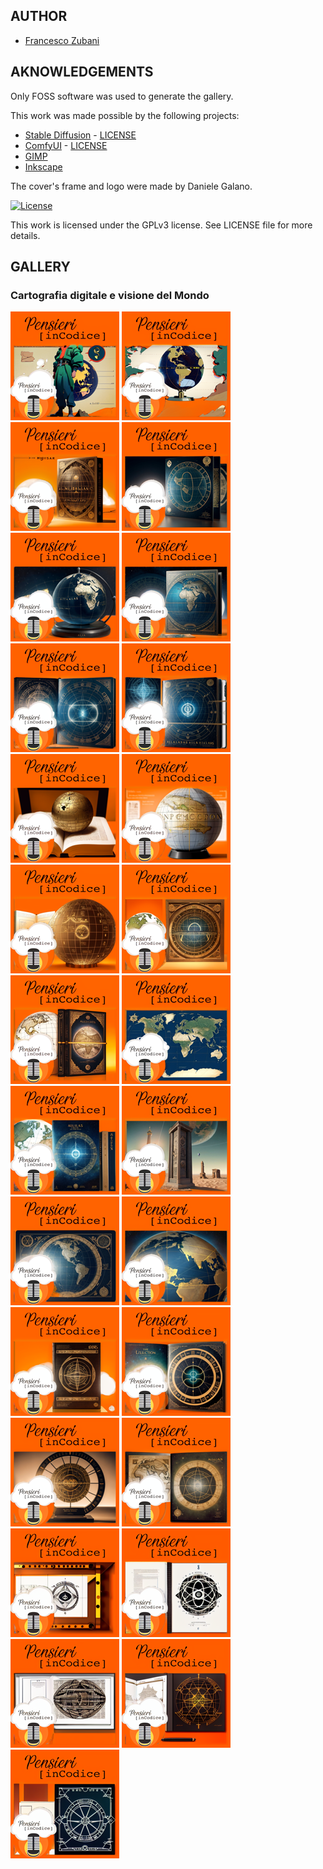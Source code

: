 ## AUTHOR

- [Francesco Zubani](https://www.linkedin.com/in/francesco-zubani-5957081a6/)

## AKNOWLEDGEMENTS

Only FOSS software was used to generate the gallery.

This work was made possible by the following projects:

- [Stable Diffusion](https://github.com/CompVis/stable-diffusion) - [LICENSE](https://github.com/CompVis/stable-diffusion/blob/main/LICENSE)
- [ComfyUI](https://github.com/comfyanonymous/ComfyUI) - [LICENSE](https://github.com/comfyanonymous/ComfyUI/blob/master/LICENSE)
- [GIMP](https://www.gimp.org/)
- [Inkscape](https://inkscape.org/)

The cover's frame and logo were made by Daniele Galano.

[![License](https://img.shields.io/badge/License-GPL%20v3-blue.svg)](http://www.gnu.org/licenses/gpl-3.0)

This work is licensed under the GPLv3 license.
See LICENSE file for more details.

## GALLERY

### Cartografia digitale e visione del Mondo

<div class="gallery">
  <a href="PIC84_01.png"><img class="thumbnail" src="./thumbs/PIC84_01.png" alt="PIC84_01"></a>
  <a href="PIC84_02.png"><img class="thumbnail" src="./thumbs/PIC84_02.png" alt="PIC84_02"></a>
  <a href="PIC84_03.png"><img class="thumbnail" src="./thumbs/PIC84_03.png" alt="PIC84_03"></a>
  <a href="PIC84_04.png"><img class="thumbnail" src="./thumbs/PIC84_04.png" alt="PIC84_04"></a>
  <a href="PIC84_05.png"><img class="thumbnail" src="./thumbs/PIC84_05.png" alt="PIC84_05"></a>
  <a href="PIC84_06.png"><img class="thumbnail" src="./thumbs/PIC84_06.png" alt="PIC84_06"></a>
  <a href="PIC84_07.png"><img class="thumbnail" src="./thumbs/PIC84_07.png" alt="PIC84_07"></a>
  <a href="PIC84_08.png"><img class="thumbnail" src="./thumbs/PIC84_08.png" alt="PIC84_08"></a>
  <a href="PIC84_09.png"><img class="thumbnail" src="./thumbs/PIC84_09.png" alt="PIC84_09"></a>
  <a href="PIC84_10.png"><img class="thumbnail" src="./thumbs/PIC84_10.png" alt="PIC84_10"></a>
  <a href="PIC84_11.png"><img class="thumbnail" src="./thumbs/PIC84_11.png" alt="PIC84_11"></a>
  <a href="PIC84_12.png"><img class="thumbnail" src="./thumbs/PIC84_12.png" alt="PIC84_12"></a>
  <a href="PIC84_13.png"><img class="thumbnail" src="./thumbs/PIC84_13.png" alt="PIC84_13"></a>
  <a href="PIC84_14.png"><img class="thumbnail" src="./thumbs/PIC84_14.png" alt="PIC84_14"></a>
  <a href="PIC84_15.png"><img class="thumbnail" src="./thumbs/PIC84_15.png" alt="PIC84_15"></a>
  <a href="PIC84_16.png"><img class="thumbnail" src="./thumbs/PIC84_16.png" alt="PIC84_16"></a>
  <a href="PIC84_17.png"><img class="thumbnail" src="./thumbs/PIC84_17.png" alt="PIC84_17"></a>
  <a href="PIC84_18.png"><img class="thumbnail" src="./thumbs/PIC84_18.png" alt="PIC84_18"></a>
  <a href="PIC84_19.png"><img class="thumbnail" src="./thumbs/PIC84_19.png" alt="PIC84_19"></a>
  <a href="PIC84_20.png"><img class="thumbnail" src="./thumbs/PIC84_20.png" alt="PIC84_20"></a>
  <a href="PIC84_21.png"><img class="thumbnail" src="./thumbs/PIC84_21.png" alt="PIC84_21"></a>
  <a href="PIC84_22.png"><img class="thumbnail" src="./thumbs/PIC84_22.png" alt="PIC84_22"></a>
  <a href="PIC84_23.png"><img class="thumbnail" src="./thumbs/PIC84_23.png" alt="PIC84_23"></a>
  <a href="PIC84_24.png"><img class="thumbnail" src="./thumbs/PIC84_24.png" alt="PIC84_24"></a>
  <a href="PIC84_25.png"><img class="thumbnail" src="./thumbs/PIC84_25.png" alt="PIC84_25"></a>
  <a href="PIC84_26.png"><img class="thumbnail" src="./thumbs/PIC84_26.png" alt="PIC84_26"></a>
  <a href="PIC84_27.png"><img class="thumbnail" src="./thumbs/PIC84_27.png" alt="PIC84_27"></a>
</div>
</body>
</html>
